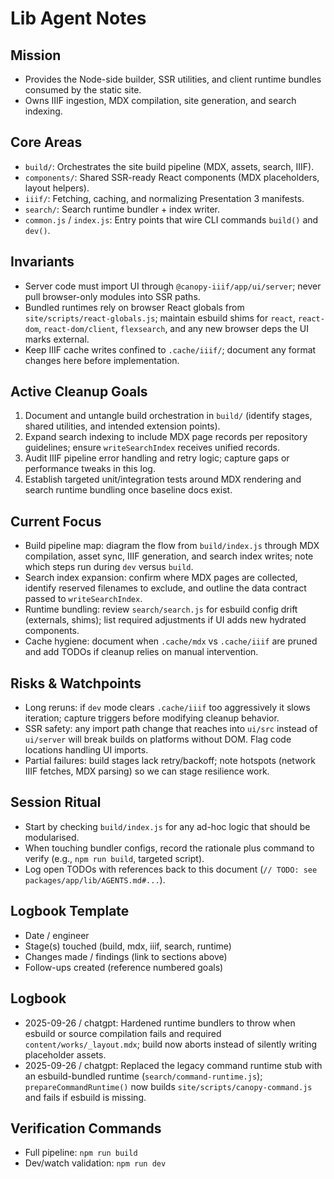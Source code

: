 Lib Agent Notes
===============

Mission
-------
- Provides the Node-side builder, SSR utilities, and client runtime bundles consumed by the static site.
- Owns IIIF ingestion, MDX compilation, site generation, and search indexing.

Core Areas
----------
- `build/`: Orchestrates the site build pipeline (MDX, assets, search, IIIF).
- `components/`: Shared SSR-ready React components (MDX placeholders, layout helpers).
- `iiif/`: Fetching, caching, and normalizing Presentation 3 manifests.
- `search/`: Search runtime bundler + index writer.
- `common.js` / `index.js`: Entry points that wire CLI commands `build()` and `dev()`.

Invariants
----------
- Server code must import UI through `@canopy-iiif/app/ui/server`; never pull browser-only modules into SSR paths.
- Bundled runtimes rely on browser React globals from `site/scripts/react-globals.js`; maintain esbuild shims for `react`, `react-dom`, `react-dom/client`, `flexsearch`, and any new browser deps the UI marks external.
- Keep IIIF cache writes confined to `.cache/iiif/`; document any format changes here before implementation.

Active Cleanup Goals
--------------------
1. Document and untangle build orchestration in `build/` (identify stages, shared utilities, and intended extension points).
2. Expand search indexing to include MDX page records per repository guidelines; ensure `writeSearchIndex` receives unified records.
3. Audit IIIF pipeline error handling and retry logic; capture gaps or performance tweaks in this log.
4. Establish targeted unit/integration tests around MDX rendering and search runtime bundling once baseline docs exist.

Current Focus
-------------
- Build pipeline map: diagram the flow from `build/index.js` through MDX compilation, asset sync, IIIF generation, and search index writes; note which steps run during `dev` versus `build`.
- Search index expansion: confirm where MDX pages are collected, identify reserved filenames to exclude, and outline the data contract passed to `writeSearchIndex`.
- Runtime bundling: review `search/search.js` for esbuild config drift (externals, shims); list required adjustments if UI adds new hydrated components.
- Cache hygiene: document when `.cache/mdx` vs `.cache/iiif` are pruned and add TODOs if cleanup relies on manual intervention.

Risks & Watchpoints
-------------------
- Long reruns: if `dev` mode clears `.cache/iiif` too aggressively it slows iteration; capture triggers before modifying cleanup behavior.
- SSR safety: any import path change that reaches into `ui/src` instead of `ui/server` will break builds on platforms without DOM. Flag code locations handling UI imports.
- Partial failures: build stages lack retry/backoff; note hotspots (network IIIF fetches, MDX parsing) so we can stage resilience work.

Session Ritual
--------------
- Start by checking `build/index.js` for any ad-hoc logic that should be modularised.
- When touching bundler configs, record the rationale plus command to verify (e.g., `npm run build`, targeted script).
- Log open TODOs with references back to this document (`// TODO: see packages/app/lib/AGENTS.md#...`).

Logbook Template
----------------
- Date / engineer
- Stage(s) touched (build, mdx, iiif, search, runtime)
- Changes made / findings (link to sections above)
- Follow-ups created (reference numbered goals)

Logbook
-------
- 2025-09-26 / chatgpt: Hardened runtime bundlers to throw when esbuild or source compilation fails and required `content/works/_layout.mdx`; build now aborts instead of silently writing placeholder assets.
- 2025-09-26 / chatgpt: Replaced the legacy command runtime stub with an esbuild-bundled runtime (`search/command-runtime.js`); `prepareCommandRuntime()` now builds `site/scripts/canopy-command.js` and fails if esbuild is missing.

Verification Commands
---------------------
- Full pipeline: `npm run build`
- Dev/watch validation: `npm run dev`
